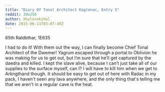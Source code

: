 ```yaml
---
title: "Diary Of Tonal Architect Kagrenac, Entry 5"
reddit: 39e250
author: Xhylorekihel
date: 2015-06-11T03:07:49Z
---
```


65th Raldbthar, 1E635

I had to do it! With them out the way, I can finally become Chief Tonal Architect of the Dwemer! Yagrum escaped through a portal to Oblivion he was making for us to get out, but I’m sure that he’ll get captured by the daedra and killed. I kept the slave alive, because I can’t just take all of our supplies to the surface myself, can I? I will have to kill him when we get to Arkngthand though. It should be easy to get out of here with Radac in my pack, I haven't seen any lava anywhere, and the only thing that's telling me that we aren't in a regular cave is the heat.

